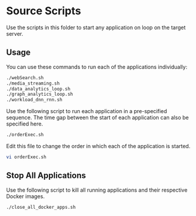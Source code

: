 # Source Scripts

Use the scripts in this folder to start any application on loop on the target server.
## Usage

You can use these commands to run each of the applications individually:

```bash
./webSearch.sh
./media_streaming.sh
./data_analytics_loop.sh
./graph_analytics_loop.sh
./workload_dnn_rnn.sh
```
Use the following script to run each application in a pre-specified sequence. The time gap between the start of each application can also be specified here.
```bash
./orderExec.sh
```
Edit this file to change the order in which each of the application is started.
```bash
vi orderExec.sh
```
## Stop All Applications
Use the following script to kill all running applications and their respective Docker images.

```bash
./close_all_docker_apps.sh
```
